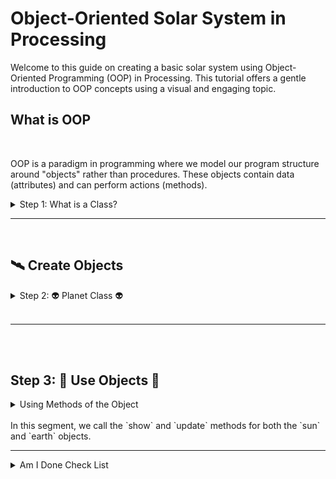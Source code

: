 # Object-Oriented Solar System in Processing

Welcome to this guide on creating a basic solar system using Object-Oriented Programming (OOP) in Processing. This tutorial offers a gentle introduction to OOP concepts using a visual and engaging topic.


## What is OOP
<br>

OOP is a paradigm in programming where we model our program structure around "objects" rather than procedures. These objects contain data (attributes) and can perform actions (methods).


<details>
<summary> Step 1: What is a Class?</summary>

In OOP, a class is a blueprint for creating objects. For our solar system, we'll think of each planet as an object, and they will be created from the `Planet` class. This is the class provided to you. You will almost never code from a blank slate, save for research and school :)

While looking, write down 3 questions you have. 

<img src="oop.png" alt="meow" width="600" height="500">

Here, the <em>Planet</em> class has attributes (like <em>radius</em> and <em>distance</em>) and methods (like <em>show</em> and <em>update</em>).

<details>

  <summary>🛸🔴👽 Side Quest 🌕🔴🛸 </summary>
  Use NASA's OpenAPI resources to get a real image of Mars from one of their rovers. Report back on how you did this to the class.

<a href="https://api.nasa.gov/"> Application Program Interface (API) </a>

<a href="https://youtu.be/4czjS9h4Fpg?feature=shared"> Mars Landing </a>
</details>

Let's break this down step-by-step by adding new methods and attributes!

</details>

---
<br>


## 🛰️ Create Objects

<details>
<summary> Step 2: 👽 Planet Class 👽 </summary>
With our class defined, we can create objects, which are instances of this class. 

<img src="oop_call.png" alt="meow" width="700" height="400">


Here, we've created two objects: `sun` and `earth` from the `Planet` class. This is what we mean by Instance of an object, or instantiate an object.

</details>
<br>

---

<br>
<br>


## Step 3: 🚧 Use Objects 🚧

<details>
<summary>Using Methods of the Object</summary>

Each object can use the methods defined in the `Planet` class.

<img src="done.png" alt="meow" width="700" height="400">


</details>
<br>
In this segment, we call the `show` and `update` methods for both the `sun` and `earth` objects.

---

<details>
    <summary>Am I Done Check List</summary>
    
1. 3 instances of planet class
2. 3 unique methods used
3. Art aspect clear
4. Science aspect clear
5. Add a new method to planet-class
6. Add a new attribute to planet-class
7. User input used
8. Conditional Statement used
9. TODO prompt for next class
10. Calculate the force of gravity between one of your planets & sun
11. Make this a new method
</details>

